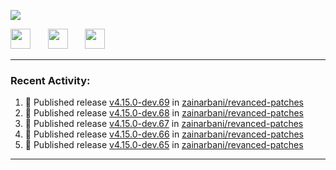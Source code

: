 <p align="left">
  <!-- Typing SVG by DenverCoder1 - https://github.com/DenverCoder1/readme-typing-svg -->
  <a href="https://github.com/DenverCoder1/readme-typing-svg">
    <img src="https://readme-typing-svg.demolab.com/?lines=Hello%2E%2E%2E;Im%20Zain;&font=Fira%20Code&center=false&width=440&height=45&color=00FFFF&vCenter=true&pause=1000&size=22" /></a>
</p>

<p align="left">
  <a href="https://www.youtube.com/@zainarbani"><img width="32px" src="https://www.freeiconspng.com/uploads/youtube-subscribe-png-youtube-subscribe-to-5.png"/></a>
  &#8287;&#8287;&#8287;&#8287;&#8287;
  <a href="mailto:zaintsyariev@gmail.com"><img width="32px" src="https://www.freeiconspng.com/uploads/email-icon--100-flat-vol-2-iconset--graphicloads-18.png"/></a>
  &#8287;&#8287;&#8287;&#8287;&#8287;
  <a href="https://t.me/AnotherZain"><img width="32px" src="https://www.freeiconspng.com/uploads/telegram-icon-1.png"></a>
</p>

---

<h3>Recent Activity:</h3>

<!-- https://github.com/jamesgeorge007/github-activity-readme -->
<!--START_SECTION:activity-->
1. 🚀 Published release [v4.15.0-dev.69](https://github.com/zainarbani/revanced-patches/releases/tag/v4.15.0-dev.69) in [zainarbani/revanced-patches](https://github.com/zainarbani/revanced-patches)
2. 🚀 Published release [v4.15.0-dev.68](https://github.com/zainarbani/revanced-patches/releases/tag/v4.15.0-dev.68) in [zainarbani/revanced-patches](https://github.com/zainarbani/revanced-patches)
3. 🚀 Published release [v4.15.0-dev.67](https://github.com/zainarbani/revanced-patches/releases/tag/v4.15.0-dev.67) in [zainarbani/revanced-patches](https://github.com/zainarbani/revanced-patches)
4. 🚀 Published release [v4.15.0-dev.66](https://github.com/zainarbani/revanced-patches/releases/tag/v4.15.0-dev.66) in [zainarbani/revanced-patches](https://github.com/zainarbani/revanced-patches)
5. 🚀 Published release [v4.15.0-dev.65](https://github.com/zainarbani/revanced-patches/releases/tag/v4.15.0-dev.65) in [zainarbani/revanced-patches](https://github.com/zainarbani/revanced-patches)
<!--END_SECTION:activity-->

---
